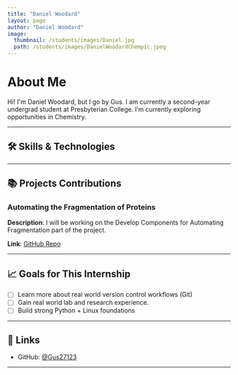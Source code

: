 ```yaml
---
title: "Daniel Woodard"
layout: page
author: "Daniel Woodard"
image:
  thumbnail: /students/images/Daniel.jpg
  path: /students/images/DanielWoodardChempic.jpeg
---
```


# About Me

Hi! I'm Daniel Woodard, but I go by Gus. I am currently a second-year undergrad student at Presbyterian College. I’m currently exploring opportunities in Chemistry.

---

## 🛠 Skills & Technologies



---

## 📚 Projects Contributions

### Automating the Fragmentation of Proteins

**Description**: I will be working on the Develop Components for Automating Fragmentation part of the project. 

**Link**: [GitHub Repo](https://github.com/yGus27123/project)

---

## 📈 Goals for This Internship

- [ ] Learn more about real world version control workflows (Git)
- [ ] Gain real world lab and research experience. 
- [ ] Build strong Python + Linux foundations

---

## 🔗 Links

- GitHub: [@Gus27123](https://github.com/Gus27123)


---
